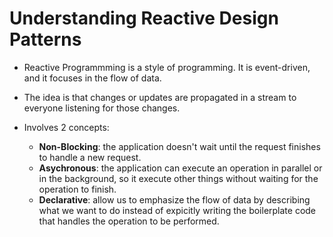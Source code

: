 # Understanding Reactive Design Patterns

- Reactive Programmming is a style of programming. It is event-driven, and it focuses in the flow of data.

- The idea is that changes or updates are propagated in a stream to everyone listening for those changes.

- Involves 2 concepts:
  - **Non-Blocking**: the application doesn't wait until the request finishes to handle a new request.
  - **Asychronous**: the application can execute an operation in parallel or in the background, so it execute other things without waiting for the operation to finish.
  - **Declarative**: allow us to emphasize the flow of data by describing what we want to do instead of expicitly writing the boilerplate code that handles the operation to be performed.

